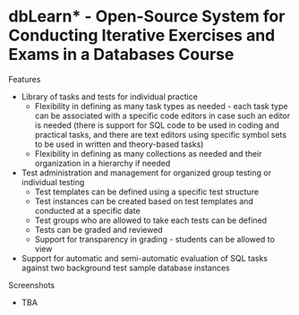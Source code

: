 # dbLearn* - Open-Source System for Conducting Iterative Exercises and Exams in a Databases Course

Features

- Library of tasks and tests for individual practice
  * Flexibility in defining as many task types as needed - each task type can be associated with a specific code editors in case such an editor is needed (there is support for SQL code to be used in coding and practical tasks, and there are text editors using specific symbol sets to be used in written and theory-based tasks)
  * Flexibility in defining as many collections as needed and their organization in a hierarchy if needed
- Test administration and management for organized group testing or individual testing
  * Test templates can be defined using a specific test structure
  * Test instances can be created based on test templates and conducted at a specific date
  * Test groups who are allowed to take each tests can be defined
  * Tests can be graded and reviewed
  * Support for transparency in grading - students can be allowed to view 
- Support for automatic and semi-automatic evaluation of SQL tasks against two background test sample database instances

Screenshots

* TBA